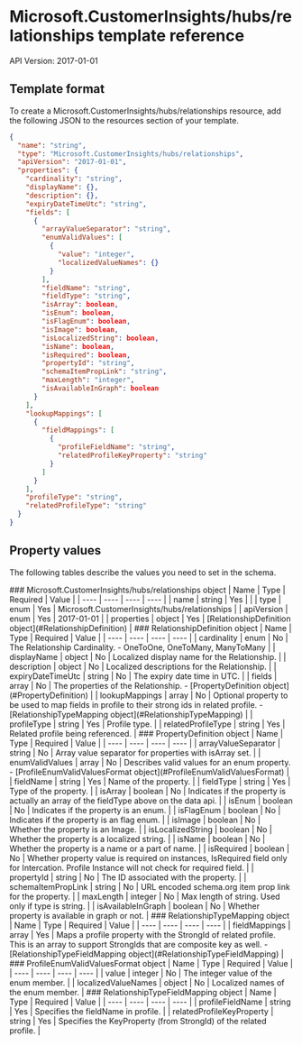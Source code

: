 # Microsoft.CustomerInsights/hubs/relationships template reference
API Version: 2017-01-01
## Template format

To create a Microsoft.CustomerInsights/hubs/relationships resource, add the following JSON to the resources section of your template.

```json
{
  "name": "string",
  "type": "Microsoft.CustomerInsights/hubs/relationships",
  "apiVersion": "2017-01-01",
  "properties": {
    "cardinality": "string",
    "displayName": {},
    "description": {},
    "expiryDateTimeUtc": "string",
    "fields": [
      {
        "arrayValueSeparator": "string",
        "enumValidValues": [
          {
            "value": "integer",
            "localizedValueNames": {}
          }
        ],
        "fieldName": "string",
        "fieldType": "string",
        "isArray": boolean,
        "isEnum": boolean,
        "isFlagEnum": boolean,
        "isImage": boolean,
        "isLocalizedString": boolean,
        "isName": boolean,
        "isRequired": boolean,
        "propertyId": "string",
        "schemaItemPropLink": "string",
        "maxLength": "integer",
        "isAvailableInGraph": boolean
      }
    ],
    "lookupMappings": [
      {
        "fieldMappings": [
          {
            "profileFieldName": "string",
            "relatedProfileKeyProperty": "string"
          }
        ]
      }
    ],
    "profileType": "string",
    "relatedProfileType": "string"
  }
}
```
## Property values

The following tables describe the values you need to set in the schema.

<a id="Microsoft.CustomerInsights/hubs/relationships" />
### Microsoft.CustomerInsights/hubs/relationships object
|  Name | Type | Required | Value |
|  ---- | ---- | ---- | ---- |
|  name | string | Yes |  |
|  type | enum | Yes | Microsoft.CustomerInsights/hubs/relationships |
|  apiVersion | enum | Yes | 2017-01-01 |
|  properties | object | Yes | [RelationshipDefinition object](#RelationshipDefinition) |


<a id="RelationshipDefinition" />
### RelationshipDefinition object
|  Name | Type | Required | Value |
|  ---- | ---- | ---- | ---- |
|  cardinality | enum | No | The Relationship Cardinality. - OneToOne, OneToMany, ManyToMany |
|  displayName | object | No | Localized display name for the Relationship. |
|  description | object | No | Localized descriptions for the Relationship. |
|  expiryDateTimeUtc | string | No | The expiry date time in UTC. |
|  fields | array | No | The properties of the Relationship. - [PropertyDefinition object](#PropertyDefinition) |
|  lookupMappings | array | No | Optional property to be used to map fields in profile to their strong ids in related profile. - [RelationshipTypeMapping object](#RelationshipTypeMapping) |
|  profileType | string | Yes | Profile type. |
|  relatedProfileType | string | Yes | Related profile being referenced. |


<a id="PropertyDefinition" />
### PropertyDefinition object
|  Name | Type | Required | Value |
|  ---- | ---- | ---- | ---- |
|  arrayValueSeparator | string | No | Array value separator for properties with isArray set. |
|  enumValidValues | array | No | Describes valid values for an enum property. - [ProfileEnumValidValuesFormat object](#ProfileEnumValidValuesFormat) |
|  fieldName | string | Yes | Name of the property. |
|  fieldType | string | Yes | Type of the property. |
|  isArray | boolean | No | Indicates if the property is actually an array of the fieldType above on the data api. |
|  isEnum | boolean | No | Indicates if the property is an enum. |
|  isFlagEnum | boolean | No | Indicates if the property is an flag enum. |
|  isImage | boolean | No | Whether the property is an Image. |
|  isLocalizedString | boolean | No | Whether the property is a localized string. |
|  isName | boolean | No | Whether the property is a name or a part of name. |
|  isRequired | boolean | No | Whether property value is required on instances, IsRequired field only for Intercation. Profile Instance will not check for required field. |
|  propertyId | string | No | The ID associated with the property. |
|  schemaItemPropLink | string | No | URL encoded schema.org item prop link for the property. |
|  maxLength | integer | No | Max length of string. Used only if type is string. |
|  isAvailableInGraph | boolean | No | Whether property is available in graph or not. |


<a id="RelationshipTypeMapping" />
### RelationshipTypeMapping object
|  Name | Type | Required | Value |
|  ---- | ---- | ---- | ---- |
|  fieldMappings | array | Yes | Maps a profile property with the StrongId of related profile. This is an array to support StrongIds that are composite key as well. - [RelationshipTypeFieldMapping object](#RelationshipTypeFieldMapping) |


<a id="ProfileEnumValidValuesFormat" />
### ProfileEnumValidValuesFormat object
|  Name | Type | Required | Value |
|  ---- | ---- | ---- | ---- |
|  value | integer | No | The integer value of the enum member. |
|  localizedValueNames | object | No | Localized names of the enum member. |


<a id="RelationshipTypeFieldMapping" />
### RelationshipTypeFieldMapping object
|  Name | Type | Required | Value |
|  ---- | ---- | ---- | ---- |
|  profileFieldName | string | Yes | Specifies the fieldName in profile. |
|  relatedProfileKeyProperty | string | Yes | Specifies the KeyProperty (from StrongId) of the related profile. |

